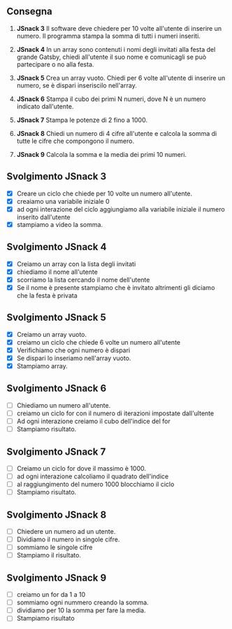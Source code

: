 ## Consegna
1. **JSnack 3**
Il software deve chiedere per 10 volte all'utente di inserire un numero.
Il programma stampa la somma di tutti i numeri inseriti.

2. **JSnack 4**
In un array sono contenuti i nomi degli invitati alla festa del grande
Gatsby, chiedi all'utente il suo nome e comunicagli se può partecipare o
no alla festa.

3. **JSnack 5**
Crea un array vuoto.
Chiedi per 6 volte all'utente di inserire un numero,
se è dispari inseriscilo nell'array.

4. **JSnack 6**
Stampa il cubo dei primi N numeri,
dove N è un numero indicato dall'utente.

5. **JSnack 7**
Stampa le potenze di 2 fino a 1000.

6. **JSnack 8**
Chiedi un numero di 4 cifre all'utente
e calcola la somma di tutte le cifre che compongono il numero.

7. **JSnack 9**
Calcola la somma e la media dei primi 10 numeri.

## Svolgimento JSnack 3
- [x] Creare un ciclo che chiede per 10 volte un numero all'utente.
- [x] creaiamo una variabile iniziale 0
- [x] ad ogni interazione del ciclo aggiungiamo alla variabile iniziale il numero inserito dall'utente
- [x] stampiamo a video la somma.
## Svolgimento JSnack 4
- [x] Creiamo un array con la lista degli invitati
- [x] chiediamo il nome all'utente
- [x] scorriamo la lista cercando il nome dell'utente
- [x] Se il nome è presente stampiamo che è invitato altrimenti gli diciamo che la festa è privata
## Svolgimento JSnack 5
- [x] Creiamo un array vuoto.
- [x] creiamo un ciclo che chiede 6 volte un numero all'utente
- [x] Verifichiamo che ogni numero è dispari
- [x] Se dispari lo inseriamo nell'array vuoto.
- [x] Stampiamo array.
## Svolgimento JSnack 6
- [ ] Chiediamo un numero all'utente.
- [ ] creiamo un ciclo for con il numero di iterazioni impostate dall'ultente
- [ ] Ad ogni interazione creiamo il cubo dell'indice del for
- [ ] Stampiamo risultato.
## Svolgimento JSnack 7
- [ ] Creiamo un ciclo for dove il massimo è 1000.
- [ ] ad ogni interazione calcoliamo il quadrato dell'indice
- [ ] al raggiungimento del numero 1000 blocchiamo il ciclo
- [ ] Stampiamo risultato.
## Svolgimento JSnack 8
- [ ] Chiedere un numero ad un utente.
- [ ] Dividiamo il numero in singole cifre.
- [ ] sommiamo le singole cifre
- [ ] Stampiamo il risultato.
## Svolgimento JSnack 9
- [ ] creiamo un for da 1 a 10
- [ ] sommiamo ogni nummero creando la somma.
- [ ] dividiamo per 10 la somma per fare la media.
- [ ] Stampiamo risultato